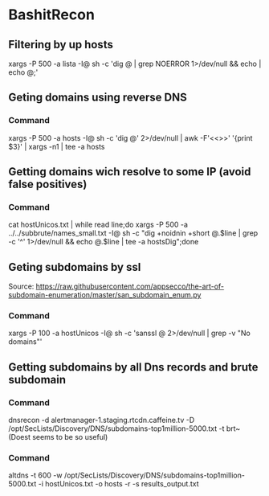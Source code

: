 # BashitRecon

## Filtering by up hosts

xargs -P 500 -a lista -I@ sh -c 'dig @ | grep NOERROR 1>/dev/null && echo | echo @;'

## Geting domains using reverse DNS

### Command

xargs -P 500 -a hosts -I@ sh -c 'dig @' 2>/dev/null | awk -F'<<>>' '{print $3}' | xargs -n1 | tee -a hosts

## Getting domains wich resolve to some IP (avoid false positives)

### Command

cat hostUnicos.txt | while read line;do xargs -P 500 -a ../../subbrute/names_small.txt -I@ sh -c "dig +noidnin +short @.$line | grep -c '^' 1>/dev/null && echo @.$line | tee -a hostsDig";done

## Geting subdomains by ssl

Source: https://raw.githubusercontent.com/appsecco/the-art-of-subdomain-enumeration/master/san_subdomain_enum.py

### Command

xargs -P 100 -a hostUnicos -I@ sh -c 'sanssl @ 2>/dev/null | grep -v "No domains"'

## Getting subdomains by all Dns records and brute subdomain

### Command

dnsrecon -d alertmanager-1.staging.rtcdn.caffeine.tv -D /opt/SecLists/Discovery/DNS/subdomains-top1million-5000.txt -t brt~
(Doest seems to be so useful)

### Command

altdns -t 600 -w /opt/SecLists/Discovery/DNS/subdomains-top1million-5000.txt -i hostUnicos.txt -o hosts -r -s results_output.txt
